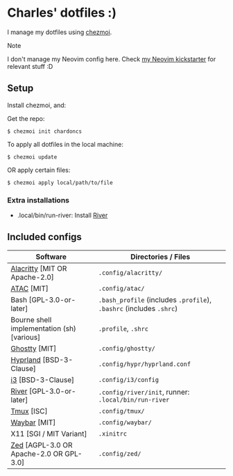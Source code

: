 # Charles' dotfiles :)

I manage my dotfiles using [chezmoi](https://github.com/twpayne/chezmoi).

> [!NOTE]
>
> I don't manage my Neovim config here. Check [my Neovim kickstarter](https://github.com/chardoncs/cd-kickstart.nvim) for relevant stuff :D

## Setup

Install chezmoi, and:

Get the repo:

```
$ chezmoi init chardoncs
```

To apply all dotfiles in the local machine:

```
$ chezmoi update
```

OR apply certain files:

```
$ chezmoi apply local/path/to/file
```

### Extra installations

- .local/bin/run-river: Install [River](https://codeberg.org/river/river)

## Included configs

| Software | Directories / Files |
|----------|---------------------|
| [Alacritty](https://alacritty.org/) [MIT OR Apache-2.0] | `.config/alacritty/` |
| [ATAC](https://atac.julien-cpsn.com/) [MIT] | `.config/atac/` |
| Bash [GPL-3.0-or-later] | `.bash_profile` (includes `.profile`), `.bashrc` (includes `.shrc`) |
| Bourne shell implementation (sh) [various] | `.profile`, `.shrc` |
| [Ghostty](https://ghostty.org/) [MIT] | `.config/ghostty/` |
| [Hyprland](https://hyprland.org/) [BSD-3-Clause] | `.config/hypr/hyprland.conf` |
| [i3](https://i3wm.org/) [BSD-3-Clause] | `.config/i3/config` |
| [River](https://codeberg.org/river) [GPL-3.0-or-later] | `.config/river/init`, runner: `.local/bin/run-river` |
| [Tmux](https://github.com/tmux) [ISC] | `.config/tmux/` |
| [Waybar](https://github.com/Alexays/Waybar) [MIT] | `.config/waybar/` |
| X11 [SGI / MIT Variant] | `.xinitrc` |
| [Zed](https://zed.dev/) [AGPL-3.0 OR Apache-2.0 OR GPL-3.0] | `.config/zed/` |
